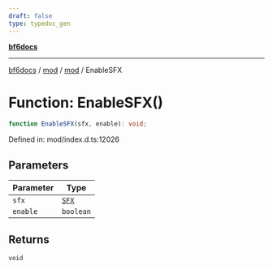 ```yaml
---
draft: false
type: typedoc_gen
---
```


[**bf6docs**](../../../_index.md)

***

[bf6docs](../../../_index.md) / [mod](../../_index.md) / [mod](../_index.md) / EnableSFX

# Function: EnableSFX()

```ts
function EnableSFX(sfx, enable): void;
```

Defined in: mod/index.d.ts:12026

## Parameters

| Parameter | Type |
| ------ | ------ |
| `sfx` | [`SFX`](../SFX/_index.md) |
| `enable` | `boolean` |

## Returns

`void`
